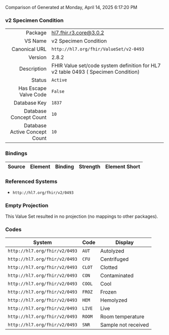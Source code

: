 Comparison of 
Generated at Monday, April 14, 2025 6:17:20 PM

### v2 Specimen Condition

|      |     |
| ---: | --- |
| Package | hl7.fhir.r3.core@3.0.2 |
| VS Name | v2 Specimen Condition |
| Canonical URL | `http://hl7.org/fhir/ValueSet/v2-0493` |
| Version | 2.8.2 |
| Description | FHIR Value set/code system definition for HL7 v2 table 0493 ( Specimen Condition) |
| Status | `Active` |
| Has Escape Valve Code | `False` |
| Database Key | `1837` |
| Database Concept Count | `10` |
| Database Active Concept Count | `10` |
### Bindings

| Source | Element | Binding | Strength | Element Short |
| ------ | ------- | ------- | -------- | ------------- |

### Referenced Systems

* `http://hl7.org/fhir/v2/0493`
### Empty Projection

This Value Set resulted in no projection (no mappings to other packages).

### Codes

| System | Code | Display |
| ------ | ---- | ------- |
| `http://hl7.org/fhir/v2/0493` | `AUT` | Autolyzed |
| `http://hl7.org/fhir/v2/0493` | `CFU` | Centrifuged |
| `http://hl7.org/fhir/v2/0493` | `CLOT` | Clotted |
| `http://hl7.org/fhir/v2/0493` | `CON` | Contaminated |
| `http://hl7.org/fhir/v2/0493` | `COOL` | Cool |
| `http://hl7.org/fhir/v2/0493` | `FROZ` | Frozen |
| `http://hl7.org/fhir/v2/0493` | `HEM` | Hemolyzed |
| `http://hl7.org/fhir/v2/0493` | `LIVE` | Live |
| `http://hl7.org/fhir/v2/0493` | `ROOM` | Room temperature |
| `http://hl7.org/fhir/v2/0493` | `SNR` | Sample not received |
